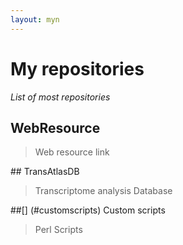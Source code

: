 ```yaml
---
layout: myn
---
```

# My repositories
_List of most repositories_

## [](#web-resource)WebResource
> Web resource link

##[](#transatlasDB) TransAtlasDB
> Transcriptome analysis Database

##[] (#customscripts) Custom scripts
> Perl Scripts 

